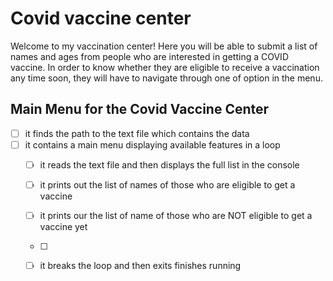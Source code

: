 # Covid vaccine center

Welcome to my vaccination center! Here you will be able to submit a list of names and ages from people who are interested in getting a COVID vaccine. In order to know whether they are eligible to receive a vaccination any time soon, they will have to navigate through one of option in the menu.  

## Main Menu for the Covid Vaccine Center

- [ ] it finds the path to the text file which contains the data 
- [ ] it contains a main menu displaying available features in a loop
    - [ ] it reads the text file and then displays the full list in the console
    - [ ] it prints out the list of names of those who are eligible to get a vaccine
    - [ ] it prints our the list of name of those who are NOT eligible to get a vaccine yet
    - [ ]
    - [ ] it breaks the loop and then exits finishes running
    
